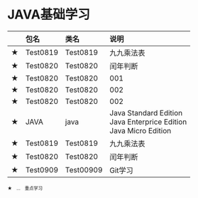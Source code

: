 # JAVA基础学习
<font size="1">

| | 包名 | 类名 | 说明 | 
|:---|:---|:---|:---|
| ★ | Test0819 | Test0819 | 九九乘法表 |  
| ★ | Test0820 | Test0820 | 闰年判断 |  
| ★ | Test0820 | Test0820 | 001 |  
| ★ | Test0820 | Test0820 | 002 |  
| ★ | Test0820 | Test0820 | 002 |  
| ★ | JAVA | java | Java Standard Edition <br> Java Enterprice Edition <br> Java Micro Edition |  
| ★ | Test0819 | Test0819 | 九九乘法表 |  
| ★ | Test0820 | Test0820 | 闰年判断 |  
| ★ | Test0909 | Test00909 | Git学习 |  
★　…　重点学习

</font>

